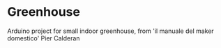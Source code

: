 # Greenhouse
Arduino project for small indoor greenhouse, from 'il manuale del maker domestico' Pier Calderan
